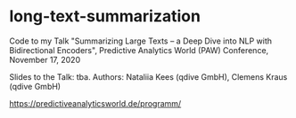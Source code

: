 # long-text-summarization
Code to my Talk "Summarizing Large Texts – a Deep Dive into NLP with Bidirectional Encoders", Predictive Analytics World (PAW) Conference, November 17, 2020

Slides to the Talk: tba.
Authors: Nataliia Kees (qdive GmbH), Clemens Kraus (qdive GmbH)

https://predictiveanalyticsworld.de/programm/

